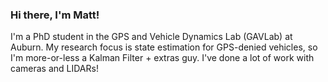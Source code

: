 ### Hi there, I'm Matt!

I'm a PhD student in the GPS and Vehicle Dynamics Lab (GAVLab) at Auburn.
My research focus is state estimation for GPS-denied vehicles, so I'm more-or-less a Kalman Filter + extras guy.
I've done a lot of work with cameras and LIDARs!

<!--
**mattboler/mattboler** is a ✨ _special_ ✨ repository because its `README.md` (this file) appears on your GitHub profile.

Here are some ideas to get you started:

- 🔭 I’m currently working on ...
- 🌱 I’m currently learning ...
- 👯 I’m looking to collaborate on ...
- 🤔 I’m looking for help with ...
- 💬 Ask me about ...
- 📫 How to reach me: ...
- 😄 Pronouns: ...
- ⚡ Fun fact: ...
-->

